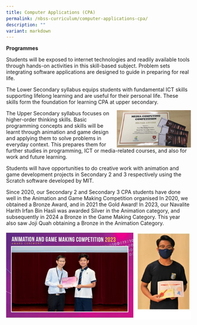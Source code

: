 ```yaml
---
title: Computer Applications (CPA)
permalink: /nbss-curriculum/computer-applications-cpa/
description: ""
variant: markdown
---
```

<p><strong>Programmes</strong></p>
<p>Students will be exposed to internet technologies and readily available tools through hands-on activities in this skill-based subject. Problem sets integrating software applications are designed to guide in preparing for real life.&nbsp;</p>
<p>The Lower Secondary syllabus equips students with fundamental ICT skills supporting lifelong learning and are useful for their personal life. These skills form the foundation for learning CPA at upper secondary.</p><img style="width: 40%;" src="/images/cpa1.jpeg" align="right">
<p>The Upper Secondary syllabus focuses on higher-order thinking skills. Basic programming concepts and skills will be learnt through animation and game design and applying them to solve problems in everyday context. This prepares them for further studies in programming, ICT or media-related courses, and also for work and future learning.</p>
<p>Students will have opportunities to do creative work with animation and game development projects in Secondary 2 and 3 respectively using the Scratch software developed by MIT.&nbsp;</p>
<p>Since 2020, our Secondary 2 and Secondary 3 CPA students have done well in the Animation and Game Making Competition organised In 2020, we obtained a Bronze Award, and in 2021 the Gold Award! In 2023, our Navalite Harith Irfan Bin Hasli was awarded Silver in the Animation category, and subsequently in 2024 a Bronze in the Game Making Category. This year also saw Joji Quah obtaining a Bronze in the Animation Category. </p>
	
![cpa](/images/cpa_3.JPG)